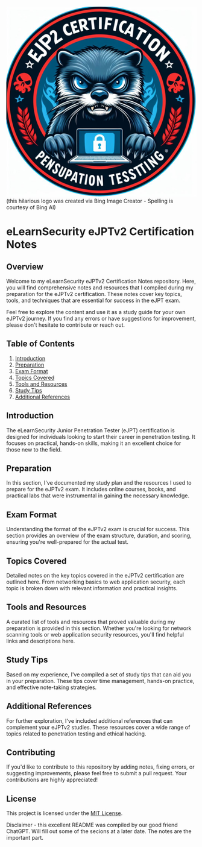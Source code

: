 
![](</Images/logo.jpeg>)
(this hilarious logo was created via Bing Image Creator - Spelling is courtesy of Bing AI)
# eLearnSecurity eJPTv2 Certification Notes

## Overview

Welcome to my eLearnSecurity eJPTv2 Certification Notes repository. Here, you will find comprehensive notes and resources that I compiled during my preparation for the eJPTv2 certification. These notes cover key topics, tools, and techniques that are essential for success in the eJPT exam.

Feel free to explore the content and use it as a study guide for your own eJPTv2 journey. If you find any errors or have suggestions for improvement, please don't hesitate to contribute or reach out.

## Table of Contents

1. [Introduction](#introduction)
2. [Preparation](#preparation)
3. [Exam Format](#exam-format)
4. [Topics Covered](#topics-covered)
5. [Tools and Resources](#tools-and-resources)
6. [Study Tips](#study-tips)
7. [Additional References](#additional-references)

## Introduction

The eLearnSecurity Junior Penetration Tester (eJPT) certification is designed for individuals looking to start their career in penetration testing. It focuses on practical, hands-on skills, making it an excellent choice for those new to the field.

## Preparation

In this section, I've documented my study plan and the resources I used to prepare for the eJPTv2 exam. It includes online courses, books, and practical labs that were instrumental in gaining the necessary knowledge.

## Exam Format

Understanding the format of the eJPTv2 exam is crucial for success. This section provides an overview of the exam structure, duration, and scoring, ensuring you're well-prepared for the actual test.

## Topics Covered

Detailed notes on the key topics covered in the eJPTv2 certification are outlined here. From networking basics to web application security, each topic is broken down with relevant information and practical insights.

## Tools and Resources

A curated list of tools and resources that proved valuable during my preparation is provided in this section. Whether you're looking for network scanning tools or web application security resources, you'll find helpful links and descriptions here.

## Study Tips

Based on my experience, I've compiled a set of study tips that can aid you in your preparation. These tips cover time management, hands-on practice, and effective note-taking strategies.

## Additional References

For further exploration, I've included additional references that can complement your eJPTv2 studies. These resources cover a wide range of topics related to penetration testing and ethical hacking.

## Contributing

If you'd like to contribute to this repository by adding notes, fixing errors, or suggesting improvements, please feel free to submit a pull request. Your contributions are highly appreciated!

## License

This project is licensed under the [MIT License](LICENSE).

Disclaimer - this excellent README was compiled by our good friend ChatGPT. Will fill out some of the secions at a later date. The notes are the important part.
